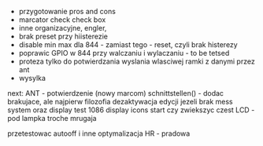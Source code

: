 - przygotowanie pros and cons
- marcator check check box
- inne organizacyjne, engler, 
- brak preset przy hiisterezie
- disable min max dla 844 - zamiast tego - reset, czyli brak histerezy
- poprawic GPIO w 844 przy walczaniu i wylaczaniu - to be tetsed
- proteza tylko do potwierdzania wyslania wlasciwej ramki z danymi przez ant
- wysylka

next:
ANT - potwierdzenie (nowy marcom)
schnittstellen() - dodac brakujace, ale najpierw filozofia
dezaktywacja edycji jezeli brak mess system oraz display test
1086 display icons start
czy zwiekszyc czest LCD - pod lampka troche mrugaja

przetestowac autooff i inne 
optymalizacja HR - pradowa
